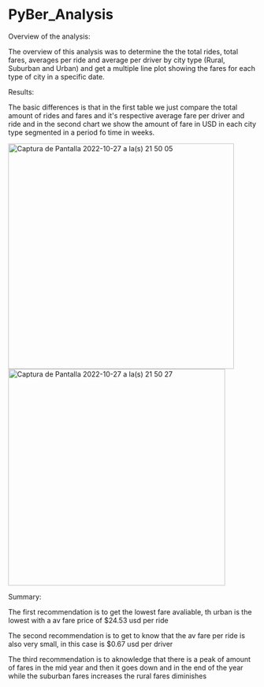 # PyBer_Analysis

Overview of the analysis: 

The overview of this analysis was to determine the the total rides, total fares, averages per ride and average per driver by city type (Rural, Suburban and Urban) and get a multiple line plot showing the fares for each type of city in a specific date.

Results: 


The basic differences is that in the first table we just compare the total amount of rides and fares and it's respective average fare per driver and ride and in the second chart we show the amount of fare in USD in each city type segmented in a period fo time in weeks.

<img width="458" alt="Captura de Pantalla 2022-10-27 a la(s) 21 50 05" src="https://user-images.githubusercontent.com/72363865/198480361-6b10b0db-f176-43e9-894f-54bb058b0cb3.png">


<img width="440" alt="Captura de Pantalla 2022-10-27 a la(s) 21 50 27" src="https://user-images.githubusercontent.com/72363865/198480655-7d8c7789-375d-40ff-8a43-874d8097bed7.png">




Summary: 

The first recommendation is to get the lowest fare avaliable, th urban is the lowest with a av fare price of $24.53 usd per ride

The second recommendation is to get to know that the av fare per ride is also very small, in this case is $0.67 usd per driver

The third recommendation is to aknowledge that there is a peak of amount of fares in the mid year and then it goes down and in the end of the year while the suburban fares increases the rural fares diminishes




